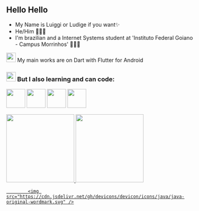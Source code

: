 
## Hello Hello
- My Name is Luiggi or Ludige if you want✨
- He/Him 👨🏻‍💻
- I'm brazilian and a Internet Systems student at 'Instituto Federal Goiano - Campus Morrinhos' 🙋🏻‍♂️

<img loading="lazy" src="https://cdn.jsdelivr.net/gh/devicons/devicon/icons/flutter/flutter-original.svg" width="25" height="25"/> My main works are on Dart with Flutter for Android


 ### <img loading="lazy" src="https://cdn.jsdelivr.net/gh/devicons/devicon/icons/vscode/vscode-original.svg" width="25" height="25"/> But I also learning and can code:

<img loading="lazy" src="https://cdn.jsdelivr.net/gh/devicons/devicon/icons/java/java-original-wordmark.svg" width="50" height="50"/> <img loading="lazy" src="https://cdn.jsdelivr.net/gh/devicons/devicon/icons/javascript/javascript-original.svg" width="50" height="50"/> <img loading="lazy" src="https://cdn.jsdelivr.net/gh/devicons/devicon/icons/nodejs/nodejs-original-wordmark.svg" width="50" height="50"/> <img loading="lazy" src="https://cdn.jsdelivr.net/gh/devicons/devicon/icons/python/python-plain.svg" width="50" height="50"/> 

<div>
<a href="https://github.com/ludige">
<img loading="lazy" height="180em" src="https://github-readme-stats.vercel.app/api/top-langs/?username=ludige&layout=compact&langs_count=7&theme=dracula"/>
<img loading="lazy" height="180em" src="https://github-readme-stats.vercel.app/api?username=ludige&show_icons=true&theme=dracula&include_all_commits=true&count_private=true"/>
</div>



            <img src="https://cdn.jsdelivr.net/gh/devicons/devicon/icons/java/java-original-wordmark.svg" />
          
